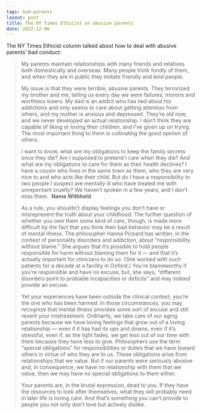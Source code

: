 ```yaml
---
tags: bad-parents
layout: post
title: The NY Times Ethicist on abusive parents
date: 2022-12-06
---
```


The NY Times Ethicist column talked about how to deal with abusive parents' bad conduct:

> My parents maintain relationships with many friends and relatives both domestically and overseas. Many people think fondly of them, and when they are in public they imitate friendly and kind people.
>
> My issue is that they were terrible, abusive parents. They terrorized my brother and me, telling us every day we were failures, morons and worthless losers. My dad is an addict who has lied about his addictions and only seems to care about getting attention from others, and my mother is anxious and depressed. They’re old now, and we never developed an actual relationship. I don’t think they are capable of liking or loving their children, and I’ve given up on trying. The most important thing to them is cultivating the good opinion of others.
>
> I want to know, what are my obligations to keep the family secrets once they die? Am I supposed to pretend I care when they die? And what are my obligations to care for them as their health declines? I have a cousin who lives in the same town as them, who they are very nice to and who acts like their child. But do I have a responsibility to two people I suspect are mentally ill who have treated me with unrepentant cruelty? We haven’t spoken in a few years, and I don’t miss them. 
> **Name Withheld**
>
> 
> As a rule, you shouldn’t display feelings you don’t have or misrepresent the truth about your childhood. The further question of whether you owe them some kind of care, though, is made more difficult by the fact that you think their bad behavior may be a result of mental illness. The philosopher Hanna Pickard has written, in the context of personality disorders and addiction, about “responsibility without blame.” She argues that it’s possible to hold people responsible for harm without blaming them for it — and that it’s actually important for clinicians to do so. (She worked with such patients for a decade at a facility in Oxford.) You’re blameworthy if you’re responsible and have no excuse, but, she says, “different disorders point to probable incapacities or deficits” and may indeed provide an excuse.
>
> Yet your experiences have been outside the clinical context; you’re the one who has been harmed. In those circumstances, you may recognize that mental illness provides some sort of excuse and still resent your mistreatment. Ordinarily, we take care of our aging parents because we have loving feelings that grow out of a loving relationship — even if it has had its ups and downs, even if it’s stressful, even if, as the light fades, we get less out of our time with them because they have less to give. Philosophers use the term “special obligations” for responsibilities or duties that we have toward others in virtue of who they are to us. These obligations arise from relationships that we value. But if our parents were seriously abusive and, in consequence, we have no relationship with them that we value, then we may have no special obligations to them either.
> 
> Your parents are, in the brutal expression, dead to you. If they have the resources to look after themselves, what they will probably need in later life is loving care. And that’s something you can’t provide to people you not only don’t love but actively dislike.